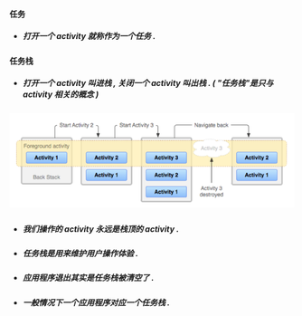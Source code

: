 #### 任务

* ##### 打开一个 activity 就称作为一个任务 .

#### 任务栈

* ##### 打开一个 activity 叫进栈 , 关闭一个 activity 叫出栈 . \( "任务栈"是只与 activity 相关的概念 \)

##### ![](/assets/任务栈.png)

* ##### 我们操作的 activity 永远是栈顶的 activity .
* ##### 任务栈是用来维护用户操作体验 .
* ##### 应用程序退出其实是任务栈被清空了 .
* ##### 一般情况下一个应用程序对应一个任务栈 .



